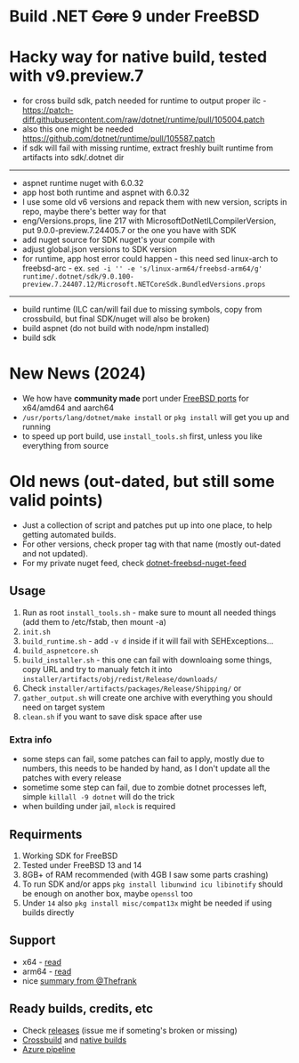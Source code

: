 # Build .NET <strike>Core</strike> 9 under FreeBSD

# Hacky way for native build, tested with v9.preview.7
- for cross build sdk, patch needed for runtime to output proper ilc - https://patch-diff.githubusercontent.com/raw/dotnet/runtime/pull/105004.patch
- also this one might be needed https://github.com/dotnet/runtime/pull/105587.patch
- if sdk will fail with missing runtime, extract freshly built runtime from artifacts into sdk/.dotnet dir
- ---
- aspnet runtime nuget with 6.0.32
- app host both runtime and aspnet with 6.0.32
- I use some old v6 versions and repack them with new version, scripts in repo, maybe there's better way for that
- eng/Versions.props, line 217 with MicrosoftDotNetILCompilerVersion, put 9.0.0-preview.7.24405.7 or the one you have with SDK
- add nuget source for SDK nuget's your compile with
- adjust global.json versions to SDK version
- for runtime, app host error could happen - this need sed linux-arch to freebsd-arc - ex. `sed -i '' -e 's/linux-arm64/freebsd-arm64/g' runtime/.dotnet/sdk/9.0.100-preview.7.24407.12/Microsoft.NETCoreSdk.BundledVersions.props`
- ---
- build runtime (ILC can/will fail due to missing symbols, copy from crossbuild, but final SDK/nuget will also be broken)
- build aspnet (do not build with node/npm installed)
- build sdk

# New News (2024)
- We how have **community made** port under [FreeBSD ports](https://github.com/freebsd/freebsd-ports/tree/main/lang/dotnet) for x64/amd64 and aarch64
- `/usr/ports/lang/dotnet/make install` or `pkg install` will get you up and running
- to speed up port build, use `install_tools.sh` first, unless you like everything from source

# Old news (out-dated, but still some valid points)

- Just a collection of script and patches put up into one place, to help getting automated builds.
- For other versions, check proper tag with that name (mostly out-dated and not updated).
- For my private nuget feed, check [dotnet-freebsd-nuget-feed](https://github.com/sec/dotnet-freebsd-nuget-feed)

## Usage

1. Run as root `install_tools.sh` - make sure to mount all needed things (add them to /etc/fstab, then mount -a)
1. `init.sh`
1. `build_runtime.sh` - add `-v d` inside if it will fail with SEHExceptions...
1. `build_aspnetcore.sh`
1. `build_installer.sh` - this one can fail with downloaing some things, copy URL and try to manualy fetch it into `installer/artifacts/obj/redist/Release/downloads/`
1. Check `installer/artifacts/packages/Release/Shipping/` or
1. `gather_output.sh` will create one archive with everything you should need on target system
1. `clean.sh` if you want to save disk space after use

### Extra info
- some steps can fail, some patches can fail to apply, mostly due to numbers, this needs to be handed by hand, as I don't update all the patches with every release
- sometime some step can fail, due to zombie dotnet processes left, simple `killall -9 dotnet` will do the trick
- when building under jail, `mlock` is required

## Requirments

1. Working SDK for FreeBSD
1. Tested under FreeBSD 13 and 14
1. 8GB+ of RAM recommended (with 4GB I saw some parts crashing)
1. To run SDK and/or apps `pkg install libunwind icu libinotify` should be enough on another box, maybe `openssl` too
1. Under `14` also `pkg install misc/compat13x` might be needed if using builds directly

## Support

- x64 - [read](https://github.com/dotnet/runtime/issues/14537)
- arm64 - [read](https://github.com/dotnet/runtime/issues/71338)
- nice [summary from @Thefrank](https://github.com/dotnet/source-build/issues/1139#issuecomment-1943360539)

## Ready builds, credits, etc

- Check [releases](https://github.com/sec/dotnet-core-freebsd-source-build/releases) (issue me if someting's broken or missing)
- [Crossbuild](https://github.com/Thefrank/dotnet-freebsd-crossbuild) and [native builds](https://github.com/Thefrank/dotnet-freebsd-native-binaries)
- [Azure pipeline](https://github.com/Servarr/dotnet-bsd)
